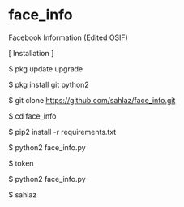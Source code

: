 # face_info
Facebook Information (Edited OSIF)


[ Installation ] 

$ pkg update upgrade 

$ pkg install git python2 

$ git clone https://github.com/sahlaz/face_info.git

$ cd face_info 

$ pip2 install -r requirements.txt 

$ python2 face_info.py

$ token

$ python2 face_info.py

$ sahlaz



